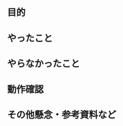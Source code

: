 ## 目的
<!-- なぜやるのか、何が達成されればいいのかを書く -->
<!-- 例: ユーザーがxxxできるようにする -->

## やったこと
<!-- やったことを書く。できればあとから見直して分かるよう構造化して書く -->
<!-- 例: xxx機能の実装、yyy機能のUI修正 -->

## やらなかったこと
<!-- このPRではやらなかったこととその理由を書く -->
<!-- 例: xxx機能のテスト未実装(別PRにて実施) -->

## 動作確認
<!-- 動作確認の方法について書く。スクショなどがあるとわかりやすいかも -->
<!-- 例: 手動テスト、ローカルにて確認済み -->

## その他懸念・参考資料など
